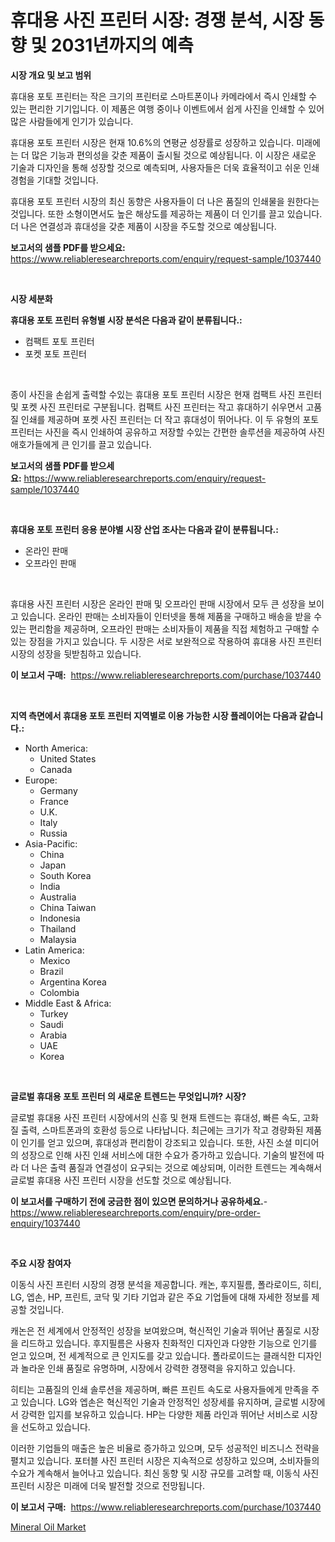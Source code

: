 <p><h1>휴대용 사진 프린터 시장: 경쟁 분석, 시장 동향 및 2031년까지의 예측</h1></p><p><strong>시장 개요 및 보고 범위</strong></p>
<p><p>휴대용 포토 프린터는 작은 크기의 프린터로 스마트폰이나 카메라에서 즉시 인쇄할 수 있는 편리한 기기입니다. 이 제품은 여행 중이나 이벤트에서 쉽게 사진을 인쇄할 수 있어 많은 사람들에게 인기가 있습니다.</p><p>휴대용 포토 프린터 시장은 현재 10.6%의 연평균 성장률로 성장하고 있습니다. 미래에는 더 많은 기능과 편의성을 갖춘 제품이 출시될 것으로 예상됩니다. 이 시장은 새로운 기술과 디자인을 통해 성장할 것으로 예측되며, 사용자들은 더욱 효율적이고 쉬운 인쇄 경험을 기대할 것입니다.</p><p>휴대용 포토 프린터 시장의 최신 동향은 사용자들이 더 나은 품질의 인쇄물을 원한다는 것입니다. 또한 소형이면서도 높은 해상도를 제공하는 제품이 더 인기를 끌고 있습니다. 더 나은 연결성과 휴대성을 갖춘 제품이 시장을 주도할 것으로 예상됩니다.</p></p>
<p><strong>보고서의 샘플 PDF를 받으세요:</strong> <a href="https://www.reliableresearchreports.com/enquiry/request-sample/1037440">https://www.reliableresearchreports.com/enquiry/request-sample/1037440</a></p>
<p>&nbsp;</p>
<p><strong>시장 세분화</strong></p>
<p><strong>휴대용 포토 프린터 유형별 시장 분석은 다음과 같이 분류됩니다.:</strong></p>
<p><ul><li>컴팩트 포토 프린터</li><li>포켓 포토 프린터</li></ul></p>
<p>&nbsp;</p>
<p><p>종이 사진을 손쉽게 출력할 수있는 휴대용 포토 프린터 시장은 현재 컴팩트 사진 프린터 및 포켓 사진 프린터로 구분됩니다. 컴팩트 사진 프린터는 작고 휴대하기 쉬우면서 고품질 인쇄를 제공하며 포켓 사진 프린터는 더 작고 휴대성이 뛰어나다. 이 두 유형의 포토 프린터는 사진을 즉시 인쇄하여 공유하고 저장할 수있는 간편한 솔루션을 제공하여 사진 애호가들에게 큰 인기를 끌고 있습니다.</p></p>
<p><strong>보고서의 샘플 PDF를 받으세요:</strong>&nbsp;<a href="https://www.reliableresearchreports.com/enquiry/request-sample/1037440">https://www.reliableresearchreports.com/enquiry/request-sample/1037440</a></p>
<p>&nbsp;</p>
<p><strong> 휴대용 포토 프린터 응용 분야별 시장 산업 조사는 다음과 같이 분류됩니다.:</strong></p>
<p><ul><li>온라인 판매</li><li>오프라인 판매</li></ul></p>
<p>&nbsp;</p>
<p><p>휴대용 사진 프린터 시장은 온라인 판매 및 오프라인 판매 시장에서 모두 큰 성장을 보이고 있습니다. 온라인 판매는 소비자들이 인터넷을 통해 제품을 구매하고 배송을 받을 수 있는 편리함을 제공하며, 오프라인 판매는 소비자들이 제품을 직접 체험하고 구매할 수 있는 장점을 가지고 있습니다. 두 시장은 서로 보완적으로 작용하여 휴대용 사진 프린터 시장의 성장을 뒷받침하고 있습니다.</p></p>
<p><strong>이 보고서 구매:</strong>&nbsp; <a href="https://www.reliableresearchreports.com/purchase/1037440">https://www.reliableresearchreports.com/purchase/1037440</a></p>
<p>&nbsp;</p>
<p><strong>지역 측면에서 휴대용 포토 프린터 지역별로 이용 가능한 시장 플레이어는 다음과 같습니다.:</strong></p>
<p><ul>
    <li>
        North America:
        <ul>
            <li>United States</li>
            <li>Canada</li>
        </ul>
    </li>
    <li>
        Europe:
        <ul>
            <li>Germany</li>
            <li>France</li>
            <li>U.K.</li>
            <li>Italy</li>
            <li>Russia</li>
        </ul>
    </li>
    <li>
        Asia-Pacific:
        <ul>
            <li>China</li>
            <li>Japan</li>
            <li>South Korea</li>
            <li>India</li>
            <li>Australia</li>
            <li>China Taiwan</li>
            <li>Indonesia</li>
            <li>Thailand</li>
            <li>Malaysia</li>
        </ul>
    </li>
    <li>
        Latin America:
        <ul>
            <li>Mexico</li>
            <li>Brazil</li>
            <li>Argentina Korea</li>
            <li>Colombia</li>
        </ul>
    </li>
    <li>
        Middle East & Africa:
        <ul>
            <li>Turkey</li>
            <li>Saudi</li>
            <li>Arabia</li>
            <li>UAE</li>
            <li>Korea</li>
        </ul>
    </li>
    </ul></p>
<p>&nbsp;</p>
<p><strong>글로벌 휴대용 포토 프린터 의 새로운 트렌드는 무엇입니까? 시장?</strong></p>
<p><p>글로벌 휴대용 사진 프린터 시장에서의 신흥 및 현재 트렌드는 휴대성, 빠른 속도, 고화질 출력, 스마트폰과의 호환성 등으로 나타납니다. 최근에는 크기가 작고 경량화된 제품이 인기를 얻고 있으며, 휴대성과 편리함이 강조되고 있습니다. 또한, 사진 소셜 미디어의 성장으로 인해 사진 인쇄 서비스에 대한 수요가 증가하고 있습니다. 기술의 발전에 따라 더 나은 출력 품질과 연결성이 요구되는 것으로 예상되며, 이러한 트렌드는 계속해서 글로벌 휴대용 사진 프린터 시장을 선도할 것으로 예상됩니다.</p></p>
<p><strong>이 보고서를 구매하기 전에 궁금한 점이 있으면 문의하거나 공유하세요.</strong>- <a href="https://www.reliableresearchreports.com/enquiry/pre-order-enquiry/1037440">https://www.reliableresearchreports.com/enquiry/pre-order-enquiry/1037440</a></p>
<p>&nbsp;</p>
<p><strong>주요 시장 참여자</strong></p>
<p><p>이동식 사진 프린터 시장의 경쟁 분석을 제공합니다. 캐논, 후지필름, 폴라로이드, 히티, LG, 엡손, HP, 프린트, 코닥 및 기타 기업과 같은 주요 기업들에 대해 자세한 정보를 제공할 것입니다. </p><p>캐논은 전 세계에서 안정적인 성장을 보여왔으며, 혁신적인 기술과 뛰어난 품질로 시장을 리드하고 있습니다. 후지필름은 사용자 친화적인 디자인과 다양한 기능으로 인기를 얻고 있으며, 전 세계적으로 큰 인지도를 갖고 있습니다. 폴라로이드는 클래식한 디자인과 놀라운 인쇄 품질로 유명하며, 시장에서 강력한 경쟁력을 유지하고 있습니다.</p><p>히티는 고품질의 인쇄 솔루션을 제공하며, 빠른 프린트 속도로 사용자들에게 만족을 주고 있습니다. LG와 엡손은 혁신적인 기술과 안정적인 성장세를 유지하며, 글로벌 시장에서 강력한 입지를 보유하고 있습니다. HP는 다양한 제품 라인과 뛰어난 서비스로 시장을 선도하고 있습니다.</p><p>이러한 기업들의 매출은 높은 비율로 증가하고 있으며, 모두 성공적인 비즈니스 전략을 펼치고 있습니다. 포터블 사진 프린터 시장은 지속적으로 성장하고 있으며, 소비자들의 수요가 계속해서 늘어나고 있습니다. 최신 동향 및 시장 규모를 고려할 때, 이동식 사진 프린터 시장은 미래에 더욱 발전할 것으로 전망됩니다.</p></p>
<p><strong>이 보고서 구매:</strong>&nbsp;&nbsp;<a href="https://www.reliableresearchreports.com/purchase/1037440">https://www.reliableresearchreports.com/purchase/1037440</a></p>
<p><p><a href="https://forested-sushi-9b0.notion.site/Mineral-Oil-Market-Size-Growing-and-Forecasted-for-period-from-2024-2031-and-provides-complete-mar-848b395fe23a4dd99c5ebe0ef588f7a7">Mineral Oil Market</a></p></p>
